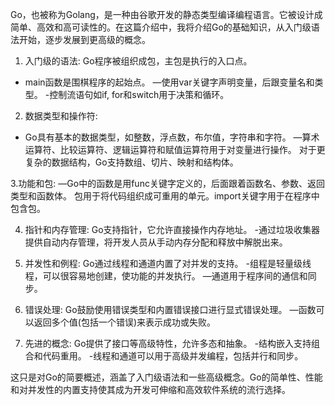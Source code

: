 Go，也被称为Golang，是一种由谷歌开发的静态类型编译编程语言。它被设计成简单、高效和高可读性的。在这篇介绍中，我将介绍Go的基础知识，从入门级语法开始，逐步发展到更高级的概念。

1. 入门级的语法:
Go程序被组织成包，主包是执行的入口点。
- main函数是围棋程序的起始点。
—使用var关键字声明变量，后跟变量名和类型。
-控制流语句如if, for和switch用于决策和循环。

2. 数据类型和操作符:
- Go具有基本的数据类型，如整数，浮点数，布尔值，字符串和字符。
—算术运算符、比较运算符、逻辑运算符和赋值运算符用于对变量进行操作。
对于更复杂的数据结构，Go支持数组、切片、映射和结构体。

3.功能和包:
—Go中的函数是用func关键字定义的，后面跟着函数名、参数、返回类型和函数体。
包用于将代码组织成可重用的单元。import关键字用于在程序中包含包。

4. 指针和内存管理:
Go支持指针，它允许直接操作内存地址。
-通过垃圾收集器提供自动内存管理，将开发人员从手动内存分配和释放中解脱出来。

5. 并发性和例程:
Go通过线程和通道内置了对并发的支持。
-组程是轻量级线程，可以很容易地创建，使功能的并发执行。
—通道用于程序间的通信和同步。

6. 错误处理:
Go鼓励使用错误类型和内置错误接口进行显式错误处理。
—函数可以返回多个值(包括一个错误)来表示成功或失败。

7. 先进的概念:
Go提供了接口等高级特性，允许多态和抽象。
-结构嵌入支持组合和代码重用。
-线程和通道可以用于高级并发编程，包括并行和同步。

这只是对Go的简要概述，涵盖了入门级语法和一些高级概念。Go的简单性、性能和对并发性的内置支持使其成为开发可伸缩和高效软件系统的流行选择。
